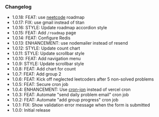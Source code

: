 ### Changelog

- 1.0.18: FEAT: use [neetcode](https://neetcode.io/practice) roadmap
- 1.0.17: FIX: use gmail instead of titan
- 1.0.16: STYLE: Update roadmap accordion style
- 1.0.15: FEAT: Add `/roadmap` page
- 1.0.14: FEAT: Configure Redis
- 1.0.13: ENHANCEMENT: use nodemailer instead of resend
- 1.0.12: STYLE: Update count chart
- 1.0.11: STYLE: Update scrollbar style
- 1.0.10: FEAT: Add navigation menu
- 1.0.9: STYLE: Update scrollbar style
- 1.0.8: FEAT: Add chart for count
- 1.0.7: FEAT: Add group 2
- 1.0.6: FEAT: Kick off neglected leetcoders after 5 non-solved problems
- 1.0.5: FEAT: Secure cron job
- 1.0.4: ENHANCEMENT: Use [cron-jon](https://console.cron-job.org/jobs) instead of vercel cron
- 1.0.3: FEAT: Automate "send daily problem email" cron job
- 1.0.2: FEAT: Automate "add group progress" cron job
- 1.0.1: FIX: Show validation error message when the form is submitted
- 1.0.0: Initial release
